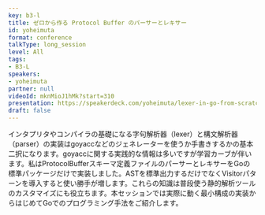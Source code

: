 ```yaml
---
key: b3-l
title: ゼロから作る Protocol Buffer のパーサーとレキサー
id: yoheimuta
format: conference
talkType: long_session
level: All
tags:
- B3-L
speakers:
- yoheimuta
partner: null
videoId: mknMioJ1hMk?start=310
presentation: https://speakerdeck.com/yoheimuta/lexer-in-go-from-scratch
draft: false
---
```

インタプリタやコンパイラの基礎になる字句解析器（lexer）と構文解析器（parser）の実装はgoyaccなどのジェネレーターを使うか手書きするかの基本二択になります。goyaccに関する実践的な情報は多いですが学習カーブが伴います。私はProtocolBufferスキーマ定義ファイルのパーサーとレキサーをGoの標準パッケージだけで実装しました。ASTを標準出力するだけでなくVisitorパターンを導入すると使い勝手が増します。これらの知識は普段使う静的解析ツールのカスタマイズにも役立ちます。本セッションでは実際に動く最小構成の実装からはじめてGoでのプログラミング手法をご紹介します。